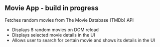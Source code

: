 ## Movie App - build in progress

Fetches random movies from The Movie Database (TMDb) API

- Displays 8 random movies on DOM reload
- Displays selected movie details in the UI
- Allows user to search for certain movie and shows its details in the UI